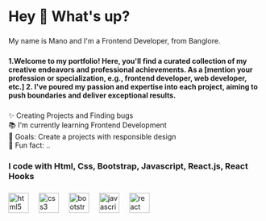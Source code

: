 <h1 align="left">Hey 👋 What's up?</h1>

###

<p align="left">My name is Mano and I'm a Frontend Developer, from Banglore.</p>

###

<h4 align="left">
  1.Welcome to my portfolio! Here, you'll find a curated collection of my creative endeavors and professional achievements. As a [mention your profession or specialization, e.g., frontend developer, web developer, etc.]
 2. I've poured my passion and expertise into each project, aiming to push boundaries and deliver exceptional results.
</h4>

###

<p align="left">✨ Creating Projects and Finding bugs <br>📚 I'm currently learning Frontend Development <br>🎯 Goals: Create a projects with responsible design <br>🎲 Fun fact: ..</p>

###

<h3 align="left">I code with Html, Css, Bootstrap, Javascript, React.js, React Hooks</h3>

###

<div align="left">
  <img src="https://cdn.jsdelivr.net/gh/devicons/devicon/icons/html5/html5-original.svg" height="40" alt="html5 logo"  />
  <img width="12" />
  <img src="https://cdn.jsdelivr.net/gh/devicons/devicon/icons/css3/css3-original.svg" height="40" alt="css3 logo"  />
  <img width="12" />
  <img src="https://cdn.jsdelivr.net/gh/devicons/devicon/icons/bootstrap/bootstrap-original.svg" height="40" alt="bootstrap logo"  />
  <img width="12" />
  <img src="https://cdn.jsdelivr.net/gh/devicons/devicon/icons/javascript/javascript-original.svg" height="40" alt="javascript logo"  />
  <img width="12" />
  <img src="https://cdn.jsdelivr.net/gh/devicons/devicon/icons/react/react-original.svg" height="40" alt="react logo"  />
</div>

###
